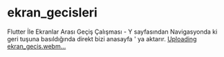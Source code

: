 # ekran_gecisleri
Flutter İle Ekranlar Arası Geçiş Çalışması  - Y sayfasından Navigasyonda ki geri tuşuna basıldığında direkt bizi anasayfa ' ya aktarır.
[Uploading ekran_gecis.webm…]()
